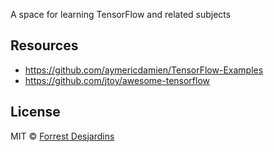 A space for learning TensorFlow and related subjects

## Resources

- https://github.com/aymericdamien/TensorFlow-Examples
- https://github.com/jtoy/awesome-tensorflow

## License

MIT © [Forrest Desjardins](https://github.com/fdesjardins)
